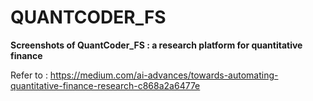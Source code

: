 # QUANTCODER_FS

**Screenshots of QuantCoder_FS : a research platform for quantitative finance**

Refer to : 
https://medium.com/ai-advances/towards-automating-quantitative-finance-research-c868a2a6477e
